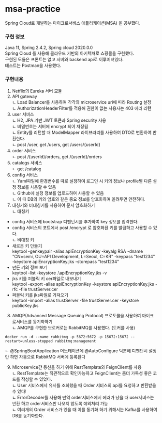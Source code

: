 # msa-practice
Spring Cloud로 개발하는 마이크로서비스 애플리케이션(MSA) 을 공부했다.

### 구현 정보
Java 11, Spring 2.4.2, Spring cloud 2020.0.0 <br>
Spring Cloud 를 사용해 클라우드 기반의 아키텍쳐로 쇼핑몰을 구현했다. <br>
구현된 모듈은 프론트는 없고 서버와 backend api로 이루어져있다.<br>
테스트는 Postman을 사용했다.

### 구현내용
1. Netflix의 Eureka 서버 모듈<br>
2. API gateway<br>
ㄴ Load Balancer를 사용하여 각각의 microservice uri에 따라 Routing 설정<br>
ㄴ AuthorizationHeaderFilter를 적용해 권한이 없는 사용자는 403 에러 리턴<br>
3. user 서비스 <br>
ㄴ H2, JPA 기반 JWT 토큰과 Spring security 사용<br>
ㄴ 비밀번호는 서버에 encrypt 되어 저장됨<br>
ㄴ Entity를 리턴할 때 ModelMapper 라이브러리를 사용하여 DTO로 변환하여 반환한다.<br>
ㄴ post /user, get /users, get /users/{userId}<br>
4. order 서비스<br>
ㄴ post /{userId}/orders, get /{userId}/orders <br>
5. catalogs 서비스<br>
ㄴ get /catalog<br>
6. config 서비스<br>
ㄴ Yaml파일에 환경변수를 따로 설정하여 로그인 시 키의 정보나 profile별 다른 설정 정보를 사용할 수 있음<br>
ㄴ Github에 설정 정보를 업로드하여 사용할 수 있음<br>
ㄴ 이 때 DB의 키와 암호와 같은 중요 정보를 암호화하여 올려두면 안전하다.<br>
7. 대칭키와 비대칭키를 사용하여 문서 암호화하기<br>
ㄴ 대칭키<br>
- config 서비스에 bootstrap 디펜던시를 추가하여 key 정보를 입력한다.<br>
- config 서비스의 포트에서 post /encrypt 로 암호화된 키를 발급하고 사용할 수 있다.<br>
ㄴ 비대칭 키<br>
- 새로운 키 만들기<br>
keytool -genkeypair -alias apiEncryptionKey -keyalg RSA -dname "CN=semi, OU=API Development, L=Seoul, C=KR" -keypass "test1234" -keystore apiEncryptionKey.jks -storepass "test1234" <br>
- 만든 키의 정보 보기<br>
keytool -list -keystore .\apiEncryptionKey.jks -v <br>
- jks 키를 퍼블릭 키 cer파일로 내보내기<br>
keytool -export -alias apiEncryptionKey -keystore apiEncryptionKey.jks -rfc -file trustServer.cer<br>
- 퍼블릭 키를 jks파일로 가져오기<br>
keytool -import -alias trustServer -file trustServer.cer -keystore publicKey.jks<br>
8. AMQP(Advanced Message Queuing Protocol) 프로토콜을 사용하여 마이크로서비스를 동기화하기<br>
ㄴ AMQP를 구현한 브로커로는 RabbitMQ를 사용했다. (도커를 사용)<br>
```
docker run -d --name rabbitmq -p 5672:5672 -p 15672:15672 --restart=unless-stopped rabbitmq:management
```
ㄴ @SpringBootApplication 어노테이션에 @AutoConfigure 덕분에 디펜던시 설정만 하면 자동으로 RabbitMQ 서버에 등록된다 <br>

9. Microservice간 통신을 하기 위해 RestTemplate와 FeignClient를 사용<br>
ㄴ RestTemplate는 직관적으로 확인가능하고 FeignClient는 좀더 가독성 좋은 코드를 작성할 수 있었다.<br>
ㄴ User 서비스에서 유저를 조회했을 때 Order 서비스의 api를 요청하고 반환받을 수 있다!<br>
ㄴ ErrorDecoder를 사용해 만약 order서비스에서 에러가 났을 때 user서비스는 반환 하고 order서비스만 나오지 않도록 예외처리 가능<br>
ㄴ 여러개의 Order 서비스가 있을 때 이를 동기화 하기 위해서는 Kafka를 사용하여 DB를 동기화한다.<br>
